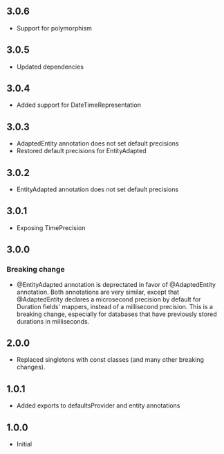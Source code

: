 ## 3.0.6
- Support for polymorphism

## 3.0.5
- Updated dependencies

## 3.0.4
- Added support for DateTimeRepresentation

## 3.0.3
- AdaptedEntity annotation does not set default precisions
- Restored default precisions for EntityAdapted

## 3.0.2
- EntityAdapted annotation does not set default precisions

## 3.0.1
- Exposing TimePrecision

## 3.0.0

### Breaking change
- @EntityAdapted annotation is deprectated in favor of @AdaptedEntity annotation.
Both annotations are very similar, except that @AdaptedEntity declares a microsecond precision by default for 
Duration fields' mappers, instead of a millisecond precision. This is a breaking change, especially 
for databases that have previously stored durations in milliseconds.

## 2.0.0

- Replaced singletons with const classes (and many other breaking changes).

## 1.0.1

- Added exports to defaultsProvider and entity annotations

## 1.0.0

- Initial
